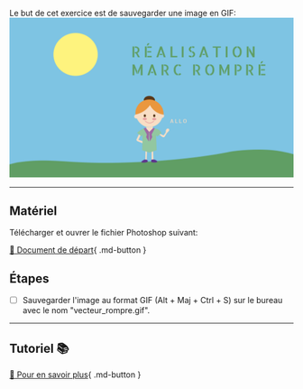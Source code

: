 Le but de cet exercice est de sauvegarder une image en GIF:
![](../assets/image/vecteur_rompre.png)
***

## Matériel

Télécharger et ouvrer le fichier Photoshop suivant:

[📁 Document de départ](../assets/image/vecteur_rompre.psd){ .md-button }   <br>

## Étapes

- [ ] Sauvegarder l'image au format GIF (Alt + Maj + Ctrl + S) sur le bureau avec le nom "vecteur_rompre.gif".

***

## Tutoriel 📚

[📖 Pour en savoir plus](https://uqam-my.sharepoint.com/:v:/g/personal/lavoie-pilote_francoise_uqam_ca/EcavsLtE0Y5Pk3GMxsWD-ssBC9P1z57Dx9FekQbGze7_8g?nav=eyJyZWZlcnJhbEluZm8iOnsicmVmZXJyYWxBcHAiOiJPbmVEcml2ZUZvckJ1c2luZXNzIiwicmVmZXJyYWxBcHBQbGF0Zm9ybSI6IldlYiIsInJlZmVycmFsTW9kZSI6InZpZXciLCJyZWZlcnJhbFZpZXciOiJNeUZpbGVzTGlua0NvcHkifX0&e=GQke8a){ .md-button }   <br>

